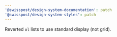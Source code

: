 ```yaml
---
'@swisspost/design-system-documentation': patch
'@swisspost/design-system-styles': patch
---
```


Reverted `ol` lists to use standard display (not grid).
